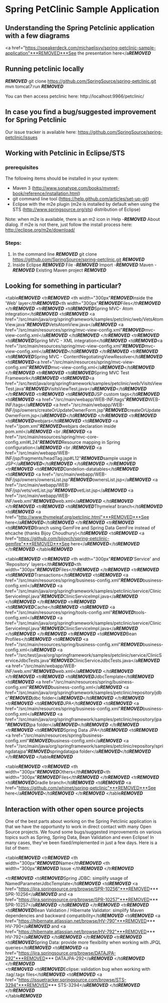 # Spring PetClinic Sample Application

## Understanding the Spring Petclinic application with a few diagrams
<a href="https://speakerdeck.com/michaelisvy/spring-petclinic-sample-application"***REMOVED***See the presentation here</a***REMOVED***

## Running petclinic locally
***REMOVED***
	git clone https://github.com/SpringSource/spring-petclinic.git
	mvn tomcat7:run
***REMOVED***

You can then access petclinic here: http://localhost:9966/petclinic/

## In case you find a bug/suggested improvement for Spring Petclinic
Our issue tracker is available here: https://github.com/SpringSource/spring-petclinic/issues

## Working with Petclinic in Eclipse/STS

### prerequisites
The following items should be installed in your system:
* Maven 3 (http://www.sonatype.com/books/mvnref-book/reference/installation.html)
* git command line tool (https://help.github.com/articles/set-up-git)
* Eclipse with the m2e plugin (m2e is installed by default when using the STS (http://www.springsource.org/sts) distribution of Eclipse)

Note: when m2e is available, there is an m2 icon in Help -***REMOVED*** About dialog.
If m2e is not there, just follow the install process here: http://eclipse.org/m2e/download/


### Steps:

1) In the command line
***REMOVED***
git clone https://github.com/SpringSource/spring-petclinic.git
***REMOVED***
2) Inside Eclipse
***REMOVED***
File -***REMOVED*** Import -***REMOVED*** Maven -***REMOVED*** Existing Maven project
***REMOVED***


## Looking for something in particular?

<table***REMOVED***
  <tr***REMOVED***
    <th width="300px"***REMOVED***Inside the 'Web' layer</th***REMOVED***<th width="300px"***REMOVED***Files</th***REMOVED***
  </tr***REMOVED***
  <tr***REMOVED***
    <td***REMOVED***Spring MVC- Atom integration</td***REMOVED***
    <td***REMOVED***
      <a href="/src/main/java/org/springframework/samples/petclinic/web/VetsAtomView.java"***REMOVED***VetsAtomView.java</a***REMOVED***
      <a href="/src/main/resources/spring/mvc-view-config.xml"***REMOVED***mvc-view-config.xml</a***REMOVED***
    </td***REMOVED***
  </tr***REMOVED***
  <tr***REMOVED***
    <td***REMOVED***Spring MVC - XML integration</td***REMOVED***
    <td***REMOVED***<a href="/src/main/resources/spring/mvc-view-config.xml"***REMOVED***mvc-view-config.xml</a***REMOVED***</td***REMOVED***
  </tr***REMOVED***
  <tr***REMOVED***
    <td***REMOVED***Spring MVC - ContentNegotiatingViewResolver</td***REMOVED***
    <td***REMOVED***<a href="/src/main/resources/spring/mvc-view-config.xml"***REMOVED***mvc-view-config.xml</a***REMOVED***</td***REMOVED***
  </tr***REMOVED***
  <tr***REMOVED***
    <td***REMOVED***Spring MVC Test Framework</td***REMOVED***
    <td***REMOVED***<a href="/src/test/java/org/springframework/samples/petclinic/web/VisitsViewTest.java"***REMOVED***VisitsViewTest.java</a***REMOVED***</td***REMOVED***
  </tr***REMOVED***
  <tr***REMOVED***
    <td***REMOVED***JSP custom tags</td***REMOVED***
    <td***REMOVED***
      <a href="/src/main/webapp/WEB-INF/tags"***REMOVED***WEB-INF/tags</a***REMOVED***
      <a href="/src/main/webapp/WEB-INF/jsp/owners/createOrUpdateOwnerForm.jsp"***REMOVED***createOrUpdateOwnerForm.jsp</a***REMOVED***</td***REMOVED***
  </tr***REMOVED***
  <tr***REMOVED***
    <td***REMOVED***webjars</td***REMOVED***
    <td***REMOVED***
      <a href="/pom.xml"***REMOVED***webjars declaration inside pom.xml</a***REMOVED*** <br /***REMOVED***
      <a href="/src/main/resources/spring/mvc-core-config.xml#L24"***REMOVED***Resource mapping in Spring configuration</a***REMOVED*** <br /***REMOVED***
      <a href="/src/main/webapp/WEB-INF/jsp/fragments/headTag.jsp#L12"***REMOVED***sample usage in JSP</a***REMOVED***</td***REMOVED***
    </td***REMOVED***
  </tr***REMOVED***
  <tr***REMOVED***
    <td***REMOVED***Dandelion-datatables</td***REMOVED***
    <td***REMOVED***
      <a href="/src/main/webapp/WEB-INF/jsp/owners/ownersList.jsp"***REMOVED***ownersList.jsp</a***REMOVED*** 
      <a href="/src/main/webapp/WEB-INF/jsp/vets/vetList.jsp"***REMOVED***vetList.jsp</a***REMOVED*** 
      <a href="/src/main/webapp/WEB-INF/web.xml"***REMOVED***web.xml</a***REMOVED*** 
   </td***REMOVED***
  </tr***REMOVED***
  <tr***REMOVED***
    <td***REMOVED***Thymeleaf branch</td***REMOVED***
    <td***REMOVED***
      <a href="http://www.thymeleaf.org/petclinic.html"***REMOVED***See here</a***REMOVED***</td***REMOVED***
  </tr***REMOVED***
  <tr***REMOVED***
    <td***REMOVED***Branch using GemFire and Spring Data GemFire instead of ehcache (thanks Bijoy Choudhury)</td***REMOVED***
    <td***REMOVED***
      <a href="https://github.com/bijoych/spring-petclinic-gemfire"***REMOVED***See here</a***REMOVED***</td***REMOVED***
  </tr***REMOVED***
</table***REMOVED***

<table***REMOVED***
  <tr***REMOVED***
    <th width="300px"***REMOVED***'Service' and 'Repository' layers</th***REMOVED***<th width="300px"***REMOVED***Files</th***REMOVED***
  </tr***REMOVED***
  <tr***REMOVED***
    <td***REMOVED***Transactions</td***REMOVED***
    <td***REMOVED***
      <a href="/src/main/resources/spring/business-config.xml"***REMOVED***business-config.xml</a***REMOVED***
       <a href="/src/main/java/org/springframework/samples/petclinic/service/ClinicServiceImpl.java"***REMOVED***ClinicServiceImpl.java</a***REMOVED***
    </td***REMOVED***
  </tr***REMOVED***
  <tr***REMOVED***
    <td***REMOVED***Cache</td***REMOVED***
      <td***REMOVED***
      <a href="/src/main/resources/spring/tools-config.xml"***REMOVED***tools-config.xml</a***REMOVED***
       <a href="/src/main/java/org/springframework/samples/petclinic/service/ClinicServiceImpl.java"***REMOVED***ClinicServiceImpl.java</a***REMOVED***
    </td***REMOVED***
  </tr***REMOVED***
  <tr***REMOVED***
    <td***REMOVED***Bean Profiles</td***REMOVED***
      <td***REMOVED***
      <a href="/src/main/resources/spring/business-config.xml"***REMOVED***business-config.xml</a***REMOVED***
       <a href="/src/test/java/org/springframework/samples/petclinic/service/ClinicServiceJdbcTests.java"***REMOVED***ClinicServiceJdbcTests.java</a***REMOVED***
       <a href="/src/main/webapp/WEB-INF/web.xml"***REMOVED***web.xml</a***REMOVED***
    </td***REMOVED***
  </tr***REMOVED***
  <tr***REMOVED***
    <td***REMOVED***JdbcTemplate</td***REMOVED***
    <td***REMOVED***
      <a href="/src/main/resources/spring/business-config.xml"***REMOVED***business-config.xml</a***REMOVED***
      <a href="/src/main/java/org/springframework/samples/petclinic/repository/jdbc"***REMOVED***jdbc folder</a***REMOVED***</td***REMOVED***
  </tr***REMOVED***
  <tr***REMOVED***
    <td***REMOVED***JPA</td***REMOVED***
    <td***REMOVED***
      <a href="/src/main/resources/spring/business-config.xml"***REMOVED***business-config.xml</a***REMOVED***
      <a href="/src/main/java/org/springframework/samples/petclinic/repository/jpa"***REMOVED***jpa folder</a***REMOVED***</td***REMOVED***
  </tr***REMOVED***
  <tr***REMOVED***
    <td***REMOVED***Spring Data JPA</td***REMOVED***
    <td***REMOVED***
      <a href="/src/main/resources/spring/business-config.xml"***REMOVED***business-config.xml</a***REMOVED***
      <a href="/src/main/java/org/springframework/samples/petclinic/repository/springdatajpa"***REMOVED***springdatajpa folder</a***REMOVED***</td***REMOVED***
  </tr***REMOVED***
</table***REMOVED***

<table***REMOVED***
  <tr***REMOVED***
    <th width="300px"***REMOVED***Others</th***REMOVED***<th width="300px"***REMOVED***Files</th***REMOVED***
  </tr***REMOVED***
  <tr***REMOVED***
    <td***REMOVED***Gradle branch</td***REMOVED***
    <td***REMOVED***
      <a href="https://github.com/whimet/spring-petclinic"***REMOVED***See here</a***REMOVED***</td***REMOVED***
  </tr***REMOVED***
</table***REMOVED***


## Interaction with other open source projects

One of the best parts about working on the Spring Petclinic application is that we have the opportunity to work in direct contact with many Open Source projects. We found some bugs/suggested improvements on various topics such as Spring, Spring Data, Bean Validation and even Eclipse! In many cases, they've been fixed/implemented in just a few days.
Here is a list of them:

<table***REMOVED***
  <tr***REMOVED***
    <th width="300px"***REMOVED***Name</th***REMOVED***
    <th width="300px"***REMOVED*** Issue </th***REMOVED***
  </tr***REMOVED***

  <tr***REMOVED***
    <td***REMOVED***Spring JDBC: simplify usage of NamedParameterJdbcTemplate</td***REMOVED***
    <td***REMOVED*** <a href="https://jira.springsource.org/browse/SPR-10256"***REMOVED*** SPR-10256</a***REMOVED*** and <a href="https://jira.springsource.org/browse/SPR-10257"***REMOVED*** SPR-10257</a***REMOVED*** </td***REMOVED***
  </tr***REMOVED***
  <tr***REMOVED***
    <td***REMOVED***Bean Validation / Hibernate Validator: simplify Maven dependencies and backward compatibility</td***REMOVED***
    <td***REMOVED***
      <a href="https://hibernate.atlassian.net/browse/HV-790"***REMOVED*** HV-790</a***REMOVED*** and <a href="https://hibernate.atlassian.net/browse/HV-792"***REMOVED*** HV-792</a***REMOVED***
      </td***REMOVED***
  </tr***REMOVED***
  <tr***REMOVED***
    <td***REMOVED***Spring Data: provide more flexibility when working with JPQL queries</td***REMOVED***
    <td***REMOVED***
      <a href="https://jira.springsource.org/browse/DATAJPA-292"***REMOVED*** DATAJPA-292</a***REMOVED***
      </td***REMOVED***
  </tr***REMOVED***  
  <tr***REMOVED***
    <td***REMOVED***Eclipse: validation bug when working with .tag/.tagx files</td***REMOVED***
    <td***REMOVED***
      <a href="https://issuetracker.springsource.com/browse/STS-3294"***REMOVED*** STS-3294</a***REMOVED***
    </td***REMOVED***
  </tr***REMOVED***    
</table***REMOVED***




